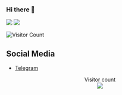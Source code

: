 ### Hi there 👋

<!--
**YadgarovIslombek/YadgarovIslombek** is a ✨ _special_ ✨ repository because its `README.md` (this file) appears on your GitHub profile.

Here are some ideas to get you started:

- 🔭 I’m currently working on ...
- 🌱 I’m currently learning ...
- 👯 I’m looking to collaborate on ...
- 🤔 I’m looking for help with ...
- 💬 Ask me about ...
- 📫 How to reach me: ...
- 😄 Pronouns: ...
- ⚡ Fun fact: ...
-->
![](https://github-readme-stats.vercel.app/api?username=YadgarovIslombek&count_private=true&show_icons=true&theme=react)
![](https://github-readme-stats.vercel.app/api/top-langs/?username=YadgarovIslombek&show_icons=true&theme=react)


![Visitor Count](https://profile-counter.glitch.me/{YadgarovIslombek}/count.svg)

## Social Media

- [Telegram](https://t.me/ID2214)


<p align="center"> 
  Visitor count<br>
  <img src="https://profile-counter.glitch.me/victorkabata/count.svg" />
</p>

